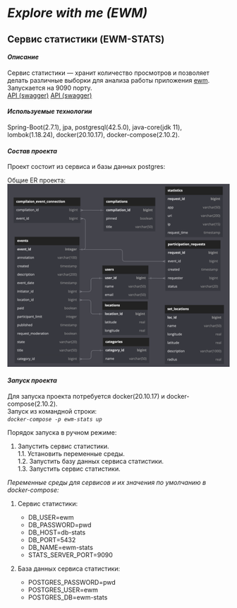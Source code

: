 # _Explore with me (EWM)_
## Сервис статистики (EWM-STATS)

#### _Описание_

Сервис статистики — хранит количество просмотров и позволяет делать различные
выборки для анализа работы приложения [ewm](./../README.md).  
Запускается на 9090 порту.  
[API (swagger)](https://petstore.swagger.io?url=https://raw.githubusercontent.com/EvgenyGH/java-explore-with-me/main/ewm-stats/ewm-stats-service-spec.json)
[API (swagger)](https://petstore.swagger.io?url=./ewm-stats/ewm-stats-service-spec.json)

#### _Используемые технологии_

Spring-Boot(2.7.1), jpa, postgresql(42.5.0), java-core(jdk 11), lombok(1.18.24),
docker(20.10.17), docker-compose(2.10.2).

#### _Состав проекта_

Проект состоит из сервиса и базы данных postgres:

Общие ER проекта:
![ER](./../misc/ER/ER.png)

#### _Запуск проекта_

Для запуска проекта потребуется docker(20.10.17) и docker-compose(2.10.2).  
Запуск из командной строки:  
_`docker-compose -p ewm-stats up`_

Порядок запуска в ручном режиме:
1. Запустить сервис статистики.  
   1.1. Установить переменные среды.  
   1.2. Запустить базу данных сервиса статистики.  
   1.3. Запустить сервис статистики.

_Переменные среды для сервисов и их значения по
умолчанию в docker-compose:_
1. Сервис статистики:
    - DB_USER=ewm
    - DB_PASSWORD=pwd
    - DB_HOST=db-stats
    - DB_PORT=5432
    - DB_NAME=ewm-stats
    - STATS_SERVER_PORT=9090

2. База данных сервиса статистики:
    - POSTGRES_PASSWORD=pwd
    - POSTGRES_USER=ewm
    - POSTGRES_DB=ewm-stats